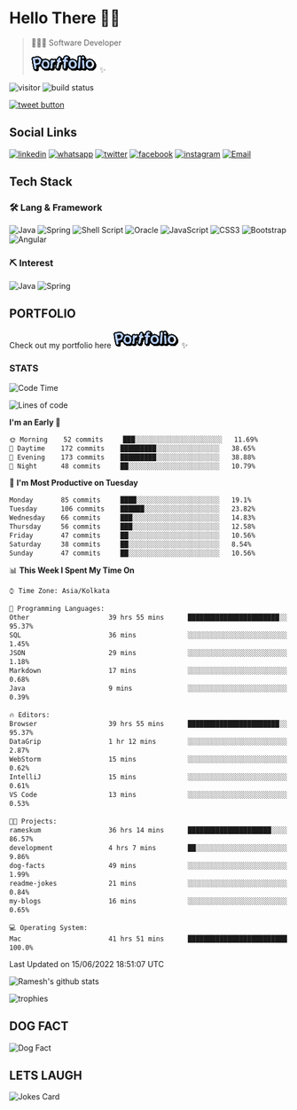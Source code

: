 # Hello There 👋🏼

> 👨🏻‍💻 Software Developer
>
> [![PORFOLIO](res/portfolio.gif)](https://rameskum.com) ✨

![visitor](https://visitor-badge.glitch.me/badge?page_id=rameskum) ![build status](https://github.com/rameskum/rameskum/workflows/build/badge.svg)

<a href="https://twitter.com/intent/tweet?text=Share&url=https%3A%2F%2Frameskum.com&hashtags=portfolio&original_referer=http%3A%2F%2Fgithub.com%2F&tw_p=tweetbutton" target="_blank">
  <img src="http://jpillora.com/github-twitter-button/img/tweet.png"
       alt="tweet button" title="Share"></img>
</a>

## Social Links

[![linkedin](https://img.shields.io/badge/LinkedIn-0077B5?style=for-the-badge&logo=linkedin&logoColor=white)](https://www.linkedin.com/in/rameskum/) [![whatsapp](https://img.shields.io/badge/WhatsApp-25D366?style=for-the-badge&logo=whatsapp&logoColor=white)](https://wa.me/+917064247865) [![twitter](https://img.shields.io/badge/Twitter-1DA1F2?style=for-the-badge&logo=twitter&logoColor=white)](https://twitter.com/rameskum) [![facebook](https://img.shields.io/badge/Facebook-1877F2?style=for-the-badge&logo=facebook&logoColor=white)](https://www.facebook.com/rameskum.fb) [![instagram](https://img.shields.io/badge/Instagram-E4405F?style=for-the-badge&logo=instagram&logoColor=white)](https://www.instagram.com/rameskum.ms/) [![Email](https://img.shields.io/badge/Microsoft_Outlook-0078D4?style=for-the-badge&logo=microsoft-outlook&logoColor=white)](mailto:rameskum.ms@outlook.com)

## Tech Stack

### 🛠 Lang & Framework

![Java](https://img.shields.io/badge/java-%23ED8B00.svg?style=for-the-badge&logo=java&logoColor=white) ![Spring](https://img.shields.io/badge/spring-%236DB33F.svg?style=for-the-badge&logo=spring&logoColor=white) ![Shell Script](https://img.shields.io/badge/shell_script-%23121011.svg?style=for-the-badge&logo=gnu-bash&logoColor=white) ![Oracle](https://img.shields.io/badge/Oracle-F80000?style=for-the-badge&logo=oracle&logoColor=white) ![JavaScript](https://img.shields.io/badge/javascript-%23323330.svg?style=for-the-badge&logo=javascript&logoColor=%23F7DF1E) ![CSS3](https://img.shields.io/badge/css3-%231572B6.svg?style=for-the-badge&logo=css3&logoColor=white) ![Bootstrap](https://img.shields.io/badge/bootstrap-%23563D7C.svg?style=for-the-badge&logo=bootstrap&logoColor=white) ![Angular](https://img.shields.io/badge/angular-%23DD0031.svg?style=for-the-badge&logo=angular&logoColor=white)

### ⛏ Interest

![Java](https://img.shields.io/badge/java-%23ED8B00.svg?style=for-the-badge&logo=java&logoColor=white) ![Spring](https://img.shields.io/badge/spring-%236DB33F.svg?style=for-the-badge&logo=spring&logoColor=white)

## PORTFOLIO

Check out my portfolio here [![PORFOLIO](res/portfolio.gif)](https://rameskum.com) ✨

### STATS

<!--START_SECTION:waka-->
![Code Time](http://img.shields.io/badge/Code%20Time-66%20hrs%2014%20mins-blue)

![Lines of code](https://img.shields.io/badge/From%20Hello%20World%20I%27ve%20Written-562%20Thousand%20lines%20of%20code-blue)

**I'm an Early 🐤** 

```text
🌞 Morning    52 commits     ███░░░░░░░░░░░░░░░░░░░░░░   11.69% 
🌆 Daytime    172 commits    █████████░░░░░░░░░░░░░░░░   38.65% 
🌃 Evening    173 commits    █████████░░░░░░░░░░░░░░░░   38.88% 
🌙 Night      48 commits     ██░░░░░░░░░░░░░░░░░░░░░░░   10.79%

```
📅 **I'm Most Productive on Tuesday** 

```text
Monday       85 commits     ████░░░░░░░░░░░░░░░░░░░░░   19.1% 
Tuesday      106 commits    ██████░░░░░░░░░░░░░░░░░░░   23.82% 
Wednesday    66 commits     ███░░░░░░░░░░░░░░░░░░░░░░   14.83% 
Thursday     56 commits     ███░░░░░░░░░░░░░░░░░░░░░░   12.58% 
Friday       47 commits     ██░░░░░░░░░░░░░░░░░░░░░░░   10.56% 
Saturday     38 commits     ██░░░░░░░░░░░░░░░░░░░░░░░   8.54% 
Sunday       47 commits     ██░░░░░░░░░░░░░░░░░░░░░░░   10.56%

```


📊 **This Week I Spent My Time On** 

```text
⌚︎ Time Zone: Asia/Kolkata

💬 Programming Languages: 
Other                    39 hrs 55 mins      ███████████████████████░░   95.37% 
SQL                      36 mins             ░░░░░░░░░░░░░░░░░░░░░░░░░   1.45% 
JSON                     29 mins             ░░░░░░░░░░░░░░░░░░░░░░░░░   1.18% 
Markdown                 17 mins             ░░░░░░░░░░░░░░░░░░░░░░░░░   0.68% 
Java                     9 mins              ░░░░░░░░░░░░░░░░░░░░░░░░░   0.39%

🔥 Editors: 
Browser                  39 hrs 55 mins      ███████████████████████░░   95.37% 
DataGrip                 1 hr 12 mins        ░░░░░░░░░░░░░░░░░░░░░░░░░   2.87% 
WebStorm                 15 mins             ░░░░░░░░░░░░░░░░░░░░░░░░░   0.62% 
IntelliJ                 15 mins             ░░░░░░░░░░░░░░░░░░░░░░░░░   0.61% 
VS Code                  13 mins             ░░░░░░░░░░░░░░░░░░░░░░░░░   0.53%

🐱‍💻 Projects: 
rameskum                 36 hrs 14 mins      █████████████████████░░░░   86.57% 
development              4 hrs 7 mins        ██░░░░░░░░░░░░░░░░░░░░░░░   9.86% 
dog-facts                49 mins             ░░░░░░░░░░░░░░░░░░░░░░░░░   1.99% 
readme-jokes             21 mins             ░░░░░░░░░░░░░░░░░░░░░░░░░   0.84% 
my-blogs                 16 mins             ░░░░░░░░░░░░░░░░░░░░░░░░░   0.65%

💻 Operating System: 
Mac                      41 hrs 51 mins      █████████████████████████   100.0%

```


 Last Updated on 15/06/2022 18:51:07 UTC
<!--END_SECTION:waka-->

![Ramesh's github stats](https://github-readme-stats.vercel.app/api?username=rameskum&show_icons=true&count_private=true&theme=dark)

![trophies](https://github-profile-trophy.vercel.app/?username=rameskum)

## DOG FACT
![Dog Fact](https://dog-fact.herokuapp.com/facts/dog)

## LETS LAUGH

![Jokes Card](https://readme-jokes.vercel.app/api)
